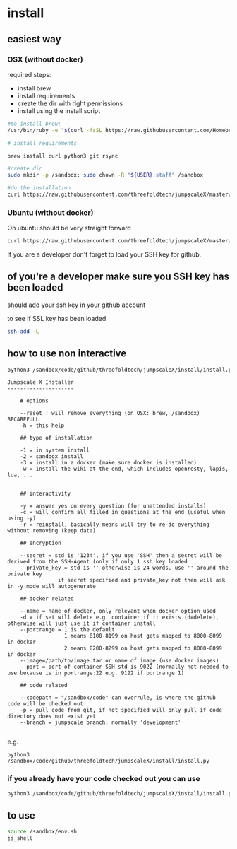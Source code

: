 
# install

## easiest way

### OSX (without docker)

required steps:

- install brew
- install requirements
- create the dir with right permissions
- install using the install script

```bash
#to install brew:
/usr/bin/ruby -e "$(curl -fsSL https://raw.githubusercontent.com/Homebrew/install/master/install)"

# install requirements

brew install curl python3 git rsync

#create dir
sudo mkdir -p /sandbox; sudo chown -R "${USER}:staff" /sandbox

#do the installation
curl https://raw.githubusercontent.com/threefoldtech/jumpscaleX/master/install/install.py?$RANDOM > /tmp/install.py;python3 /tmp/install.py
```

### Ubuntu (without docker)

On ubuntu should be very straight forward

```bash
curl https://raw.githubusercontent.com/threefoldtech/jumpscaleX/master/install/install.py?$RANDOM > /tmp/install.py;python3 /tmp/install.py
```

If you are a developer don't forget to load your SSH key for github.

## of you're a developer make sure you SSH key has been loaded

should add your ssh key in your github account 

to see if SSL key has been loaded
```bash 
ssh-add -L
``` 

## how to use non interactive 

```bash
python3 /sandbox/code/github/threefoldtech/jumpscaleX/install/install.py -h
```

```
Jumpscale X Installer
---------------------

    # options

    --reset : will remove everything (on OSX: brew, /sandbox) BECAREFULL
    -h = this help

    ## type of installation
    
    -1 = in system install
    -2 = sandbox install
    -3 = install in a docker (make sure docker is installed)
    -w = install the wiki at the end, which includes openresty, lapis, lua, ...
    

    ## interactivity
    
    -y = answer yes on every question (for unattended installs)
    -c = will confirm all filled in questions at the end (useful when using -y)
    -r = reinstall, basically means will try to re-do everything without removing (keep data)
    
    ## encryption
    
    --secret = std is '1234', if you use 'SSH' then a secret will be derived from the SSH-Agent (only if only 1 ssh key loaded
    --private_key = std is '' otherwise is 24 words, use '' around the private key
                if secret specified and private_key not then will ask in -y mode will autogenerate

    ## docker related
    
    --name = name of docker, only relevant when docker option used
    -d = if set will delete e.g. container if it exists (d=delete), otherwise will just use it if container install
    --portrange = 1 is the default 
                  1 means 8100-8199 on host gets mapped to 8000-8099 in docker
                  2 means 8200-8299 on host gets mapped to 8000-8099 in docker                  
    --image=/path/to/image.tar or name of image (use docker images) 
    --port = port of container SSH std is 9022 (normally not needed to use because is in portrange:22 e.g. 9122 if portrange 1)

    ## code related
    
    --codepath = "/sandbox/code" can overrule, is where the github code will be checked out
    -p = pull code from git, if not specified will only pull if code directory does not exist yet
    --branch = jumpscale branch: normally 'development'
    
```

e.g.

```
python3 /sandbox/code/github/threefoldtech/jumpscaleX/install/install.py 
```

### if you already have your code checked out you can use

```bash
python3 /sandbox/code/github/threefoldtech/jumpscaleX/install/install.py
```


## to use

```bash
source /sandbox/env.sh
js_shell
```

